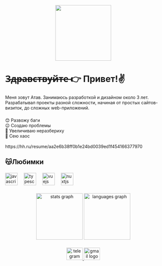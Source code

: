 <div align="center">
  <img height="180" src="https://i.pinimg.com/originals/e5/ca/10/e5ca107d261d6e2c1340bcf458983e23.gif"  />
</div>

###

<h1 align="left">З̶д̶р̶а̶в̶с̶т̶в̶у̶й̶т̶е̶ 👉 Привет!✌</h1>

###

<p align="left">Меня зовут Атав. Занимаюсь разработкой и дизайном около 3 лет. Разрабатывал проекты разной сложности, начиная от простых сайтов-визиток, до сложных web-приложений.</p>

###

<p align="left">😊 Развожу баги<br>😉 Создаю проблемы<br>🥰 Увеличиваю неразбериху<br>🤗 Сею хаос<br><br>https://hh.ru/resume/aa2e6b38ff0b1e24bd0039ed1f454166377970</p>

###

<h2 align="left">😽Любимки</h2>

###

<div align="left">
  <img src="https://cdn.jsdelivr.net/gh/devicons/devicon/icons/javascript/javascript-original.svg" height="40" alt="javascript logo"  />
  <img width="12" />
  <img src="https://cdn.jsdelivr.net/gh/devicons/devicon/icons/typescript/typescript-original.svg" height="40" alt="typescript logo"  />
  <img width="12" />
  <img src="https://cdn.jsdelivr.net/gh/devicons/devicon/icons/vuejs/vuejs-original.svg" height="40" alt="vuejs logo"  />
  <img width="12" />
  <img src="https://cdn.jsdelivr.net/gh/devicons/devicon/icons/nuxtjs/nuxtjs-original.svg" height="40" alt="nuxtjs logo"  />
</div>

###

<div align="center">
  <img src="https://github-readme-stats.vercel.app/api?username=Ozzcar11&hide_title=false&hide_rank=true&show_icons=true&include_all_commits=true&count_private=true&disable_animations=false&theme=dracula&locale=en&hide_border=true&order=1" height="150" alt="stats graph"  />
  <img src="https://github-readme-stats.vercel.app/api/top-langs?username=Ozzcar11&locale=en&hide_title=false&layout=compact&card_width=320&langs_count=5&theme=dracula&hide_border=true&order=2" height="150" alt="languages graph"  />
</div>

###

<div align="center">
  <a href="[https://telegram/](https://t.me/)Cicadll" target="_blank">
    <img src="https://raw.githubusercontent.com/maurodesouza/profile-readme-generator/master/src/assets/icons/social/telegram/default.svg" width="52" height="40" alt="telegram logo"  />
  </a>
  <a href="mailto:cicadglll@gmail.com" target="_blank">
    <img src="https://raw.githubusercontent.com/maurodesouza/profile-readme-generator/master/src/assets/icons/social/gmail/default.svg" width="52" height="40" alt="gmail logo"  />
  </a>
</div>

###
